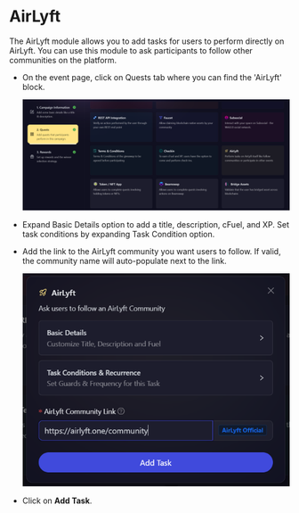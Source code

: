 # AirLyft

The AirLyft module allows you to add tasks for users to perform directly on AirLyft. You can use this module to ask participants to follow other communities on the platform.

- On the event page, click on Quests tab where you can find the 'AirLyft' block.

  ![AirLyft Module](../../images/AirLyftMain.png)

- Expand Basic Details option to add a title, description, cFuel, and XP. Set task conditions by expanding Task Condition option.

- Add the link to the AirLyft community you want users to follow. If valid, the community name will auto-populate next to the link.

  ![AirLyft Basic](../../images/AirLyftBasic.png)

- Click on **Add Task**.
